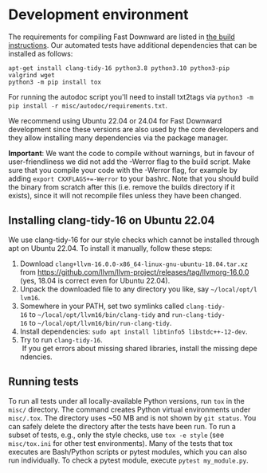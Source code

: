 # Development environment

The requirements for compiling Fast Downward are listed in [the build
instructions](https://github.com/aibasel/downward/blob/main/BUILD.md "wikilink").
Our automated tests have additional dependencies that can be installed
as follows:

    apt-get install clang-tidy-16 python3.8 python3.10 python3-pip valgrind wget
    python3 -m pip install tox

For running the autodoc script you'll need to install txt2tags via
`python3 -m pip install -r misc/autodoc/requirements.txt`.

We recommend using Ubuntu 22.04 or 24.04 for Fast Downward development
since these versions are also used by the core developers and they allow
installing many dependencies via the package manager.

**Important**: We want the code to compile without warnings, but in
favour of user-friendliness we did not add the -Werror flag to the build
script. Make sure that you compile your code with the -Werror flag, for
example by adding `export CXXFLAGS+=-Werror` to your bashrc. Note that you
should build the binary from scratch after this (i.e. remove the builds
directory if it exists), since it will not recompile files unless they have
been changed.

## Installing clang-tidy-16 on Ubuntu 22.04

We use clang-tidy-16 for our style checks which cannot be installed
through apt on Ubuntu 22.04. To install it manually, follow these steps:

1.  Download `clang+llvm-16.0.0-x86_64-linux-gnu-ubuntu-18.04.tar.xz`
    from <https://github.com/llvm/llvm-project/releases/tag/llvmorg-16.0.0>
    (yes, 18.04 is correct even for Ubuntu 22.04).
1.  Unpack the downloaded file to any directory you like, say `~/local/opt/llvm16`.
1.  Somewhere in your PATH, set two symlinks called `clang-tidy-16` to `~/local/opt/llvm16/bin/clang-tidy` and `run-clang-tidy-16` to `~/local/opt/llvm16/bin/run-clang-tidy`.
1.  Install dependencies: `sudo apt install libtinfo5 libstdc++-12-dev`.
1.  Try to run `clang-tidy-16`.  If you get errors about missing shared libraries, install the missing dependencies.

## Running tests

To run all tests under all locally-available Python versions, run `tox` in the
`misc/` directory. The command creates Python virtual environments under
`misc/.tox`. The directory uses ~50 MB and is not shown by `git status`. You
can safely delete the directory after the tests have been run. To run a subset
of tests, e.g., only the style checks, use `tox -e style` (see `misc/tox.ini`
for other test environments). Many of the tests that tox executes are
Bash/Python scripts or pytest modules, which you can also run individually. To
check a pytest module, execute `pytest my_module.py`.
